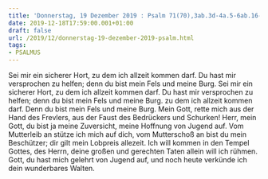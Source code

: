 ```yaml
---
title: 'Donnerstag, 19 Dezember 2019 : Psalm 71(70),3ab.3d-4a.5-6ab.16-17.'
date: 2019-12-18T17:59:00.001+01:00
draft: false
url: /2019/12/donnerstag-19-dezember-2019-psalm.html
tags: 
- PSALMUS
---
```


Sei mir ein sicherer Hort, zu dem ich allzeit kommen darf. Du hast mir versprochen zu helfen; denn du bist mein Fels und meine Burg. Sei mir ein sicherer Hort, zu dem ich allzeit kommen darf. Du hast mir versprochen zu helfen; denn du bist mein Fels und meine Burg. zu dem ich allzeit kommen darf. Denn du bist mein Fels und meine Burg. Mein Gott, rette mich aus der Hand des Frevlers, aus der Faust des Bedrückers und Schurken! Herr, mein Gott, du bist ja meine Zuversicht, meine Hoffnung von Jugend auf. Vom Mutterleib an stütze ich mich auf dich, vom Mutterschoß an bist du mein Beschützer; dir gilt mein Lobpreis allezeit. Ich will kommen in den Tempel Gottes, des Herrn, deine großen und gerechten Taten allein will ich rühmen. Gott, du hast mich gelehrt von Jugend auf, und noch heute verkünde ich dein wunderbares Walten.